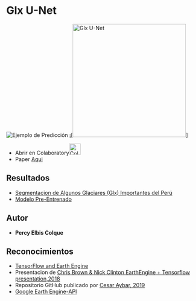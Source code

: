 # Glx U-Net
![Ejemplo de Predicción]("https://3.bp.blogspot.com/--G_YrgBPoGk/XYE9EK9Q-fI/AAAAAAAAA2c/1BzRjutg_oIuwF_qBHz5W3oc_XfZDKDigCLcBGAsYHQ/s400/glx2019.jpg")
¡[<img src="https://3.bp.blogspot.com/--G_YrgBPoGk/XYE9EK9Q-fI/AAAAAAAAA2c/1BzRjutg_oIuwF_qBHz5W3oc_XfZDKDigCLcBGAsYHQ/s400/glx2019.jpg" width ="300" hight = "400" alt="Glx U-Net"/>]
* Abrir en Colaboratory[<img src="https://colab.research.google.com/img/colab_favicon.ico" width ="30" hight = "40" alt="Colab"/>](https://colab.research.google.com/drive/1_3DaVTQbkjF4tJYNSI34u4RN23xENBvP)
* Paper [Aqui](https://arxiv.org/abs/1505.04597)
## Resultados
* [Segmentacion de Algunos Glaciares (Glx) Importantes del Perú](https://percyelbis.github.io/glx_unet/)
* [Modelo Pre-Entrenado](https://drive.google.com/open?id=1_1M9_zziF753YSVWEx3nKFZx0uJJtglk)
## Autor

* **Percy Elbis Colque**

## Reconocimientos
* [TensorFlow and Earth Engine](https://developers.google.com/earth-engine/tensorflow)
* Presentacion de [Chris Brown & Nick Clinton EarthEngine + Tensorflow presentation,2018](https://www.youtube.com/watch?v=w-1xfF0IaeU)
* Repositorio GitHub publicado por [Cesar Aybar, 2019](https://github.com/csaybar/EEwPython/blob/master/cnn_demo.ipynb)
* [Google Earth Engine-API](https://github.com/google/earthengine-api)


